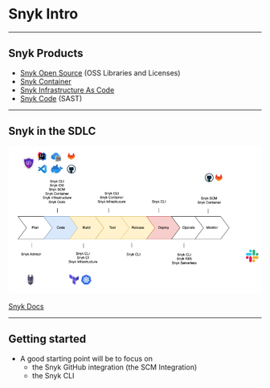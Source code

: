 <!-- .slide: data-background-image="./content/images/appsec-icon.svg" data-background-size="7%" data-background-position="right 2% top 2%"-->
<!-- markdownlint-disable MD033 -->

# Snyk Intro

---

## Snyk Products

* [Snyk Open Source](https://docs.snyk.io/products/snyk-open-source) (OSS Libraries and Licenses)
* [Snyk Container](https://docs.snyk.io/products/snyk-container)
* [Snyk Infrastructure As Code](https://docs.snyk.io/products/snyk-infrastructure-as-code)
* [Snyk Code](https://docs.snyk.io/products/snyk-code) (SAST)



---

## Snyk in the SDLC

<img src="./content/images/Snyk-SDLC.png">

[Snyk Docs](https://docs.snyk.io/)

---

## Getting started

* A good starting point will be to focus on
  * the Snyk GitHub integration (the SCM Integration)
  * the Snyk CLI
